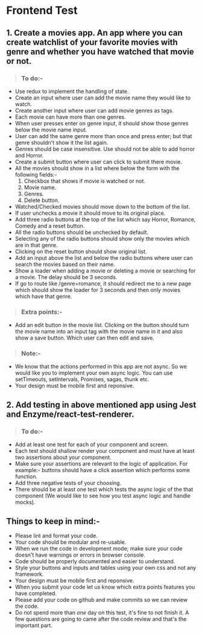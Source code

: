 # Frontend Test

## 1. Create a movies app. An app where you can create watchlist of your favorite movies with genre and whether you have watched that movie or not.

>### To do:-
- Use redux to implement the handling of state.
- Create an input where user can add the movie name they would like to watch.
- Create another input where user can add movie genres as tags.
- Each movie can have more than one genres.
- When user presses enter on genre input, it should show those genres below the movie name input.
- User can add the same genre more than once and press enter; but that genre shouldn't show it the list again.
- Genres should be case insensitive. Use should not be able to add horror and Horror.
- Create a submit button where user can click to submit there movie.
- All the movies should show in a list where below the form with the following fields:-
	1. Checkbox that shows if movie is watched or not.
	2. Movie name.
	3. Genres.
	4. Delete button.
- Watched/Checked movies should move down to the bottom of the list.
- If user unchecks a movie it should move to its original place.
- Add three radio buttons at the top of the list which say Horror, Romance, Comedy and a reset button.
- All the radio buttons should be unchecked by default.
- Selecting any of the radio buttons should show only the movies which are in that genre.
- Clicking on the reset button should show original list.
- Add an input above the list and below the radio buttons where user can search the movies based on their name.
- Show a loader when adding a movie or deleting a movie or searching for a movie. The delay should be 3 seconds. 
- If go to route like /genre=romance, it should redirect me to a new page which should show the loader for 3 seconds and then only movies which have that genre.

>### Extra points:-
- Add an edit button in the movie list. Clicking on the button should turn the movie name into an input tag with the movie name in it and also show a save button. Which user can then edit and save.

>### Note:-
- We know that the actions performed in this app are not async. So we would like you to implement your own async logic. You can use setTimeouts, setIntervals, Promises, sagas, thunk etc.
- Your design must be mobile first and reponsive.

## 2. Add testing in above mentioned app using Jest and Enzyme/react-test-renderer.

>### To do:-
- Add at least one test for each of your component and screen.
- Each test should shallow render your component and must have at least two assertions about your component.
- Make sure your assertions are relevant to the logic of application. For example:- buttons should have a click assertion which performs some function.
- Add three negative tests of your choosing.
- There should be at least one test which tests the async logic of the that component (We would like to see how you test async logic and handle mocks).

## Things to keep in mind:-
- Please lint and format your code.
- Your code should be modular and re-usable.
- When we run the code in development mode; make sure your code doesn't have warnings or errors in browser console.
- Code should be properly documented and easier to understand.
- Style your buttons and inputs and tables using your own css and not any framework.
- Your design must be mobile first and reponsive.
- When you submit your code let us know which extra points features you have completed.
- Please add your code on github and make commits so we can review the code.
- Do not spend more than *one* day on this test, it's fine to not finish it. A few questions are going to came after the code review and that's the important part.
